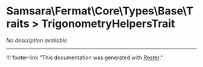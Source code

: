 # Samsara\Fermat\Core\Types\Base\Traits > TrigonometryHelpersTrait

*No description available*



---
!!! footer-link "This documentation was generated with [Roster](https://jordanrl.github.io/Roster/)."